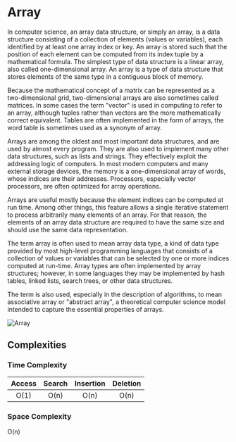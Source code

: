 # Array

In computer science, an array data structure, or simply an array, is a data structure consisting of a collection of elements (values or variables), each identified by at least one array index or key. An array is stored such that the position of each element can be computed from its index tuple by a mathematical formula. The simplest type of data structure is a linear array, also called one-dimensional array. An array is a type of data structure that stores elements of the same type in a contiguous block of memory.

Because the mathematical concept of a matrix can be represented as a two-dimensional grid, two-dimensional arrays are also sometimes called matrices. In some cases the term "vector" is used in computing to refer to an array, although tuples rather than vectors are the more mathematically correct equivalent. Tables are often implemented in the form of arrays, the word table is sometimes used as a synonym of array.

Arrays are among the oldest and most important data structures, and are used by almost every program. They are also used to implement many other data structures, such as lists and strings. They effectively exploit the addressing logic of computers. In most modern computers and many external storage devices, the memory is a one-dimensional array of words, whose indices are their addresses. Processors, especially vector processors, are often optimized for array operations.

Arrays are useful mostly because the element indices can be computed at run time. Among other things, this feature allows a single iterative statement to process arbitrarily many elements of an array. For that reason, the elements of an array data structure are required to have the same size and should use the same data representation.

The term array is often used to mean array data type, a kind of data type provided by most high-level programming languages that consists of a collection of values or variables that can be selected by one or more indices computed at run-time. Array types are often implemented by array structures; however, in some languages they may be implemented by hash tables, linked lists, search trees, or other data structures.

The term is also used, especially in the description of algorithms, to mean associative array or "abstract array", a theoretical computer science model intended to capture the essential properties of arrays. 

![Array](https://media.geeksforgeeks.org/wp-content/uploads/array-2.png)

## Complexities

### Time Complexity

| Access    | Search    | Insertion | Deletion  |
| :-------: | :-------: | :-------: | :-------: |
| O(1)      | O(n)      | O(n)      | O(n)      |

### Space Complexity

O(n)
